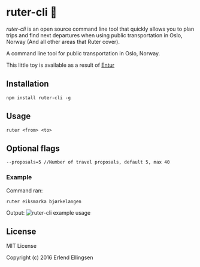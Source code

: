 # ruter-cli 🚂
*ruter-cli* is an open source command line tool that quickly allows you to plan trips and find next departures when using public transportation in Oslo, Norway (And all other areas that Ruter cover).

A command line tool for public transportation in Oslo, Norway. 

This little toy is available as a result of [Entur](https://developer.entur.org/)

## Installation
`npm install ruter-cli -g` 

## Usage
`ruter <from> <to>` 

## Optional flags 
```
--proposals=5 //Number of travel proposals, default 5, max 40
```

### Example
Command ran:

`ruter eiksmarka bjørkelangen`

Output: 
![ruter-cli example usage](https://i.imgur.com/fbmAKBI.png)

## License
MIT License

Copyright (c) 2016 Erlend Ellingsen
